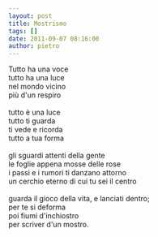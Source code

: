 ```yaml
---
layout: post
title: Mostrismo
tags: []
date: 2011-09-07 08:16:00
author: pietro
---
```

<div dir="ltr" style="text-align: left">Tutto ha una voce<br/>tutto ha una luce<br/>nel mondo vicino<br/>più d'un respiro<br/><br/>tutto è una luce<br/>tutto ti guarda<br/>ti vede e ricorda<br/>tutto a tua forma<br/><br/>gli sguardi attenti della gente<br/>le foglie appena mosse delle rose<br/>i passi e i rumori ti danzano attorno<br/>un cerchio eterno di cui tu sei il centro<br/><br/>guarda il gioco della vita, e lanciati dentro;<br/>per te si deforma<br/>poi fiumi d'inchiostro<br/>per scriver d'un mostro.<br/>
